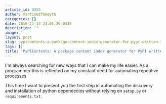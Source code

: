 ```yaml
---
article_id: 4355
author: martinezfaneyth
categories: []
date: 2016-11-14 23:01:39-0430
description: ''
image: ''
layout: post
slug: pypicontents-a-package-content-index-generator-for-pypi-written-in-python
tags: []
title: 'PyPIContents: A package content index generator for PyPI written in python'
---
```


I'm always searching for new ways that I can make my life easier. As a programmer this is reflected on my constant need for automating repetitive processes.

This time I want to present you the first step in automating the discovery and installation of python dependecies without relying on `setup.py` or `requirements.txt`.

